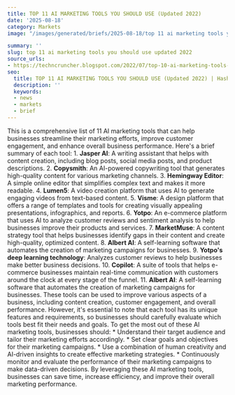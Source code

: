 ```yaml
---
title: TOP 11 AI MARKETING TOOLS YOU SHOULD USE (Updated 2022)
date: '2025-08-18'
category: Markets
image: "/images/generated/briefs/2025-08-18/top 11 ai marketing tools you should use updated 2022.jpg"

summary: ''
slug: top 11 ai marketing tools you should use updated 2022
source_urls:
- https://techncruncher.blogspot.com/2022/07/top-10-ai-marketing-tools-you-should-use.html
seo:
  title: TOP 11 AI MARKETING TOOLS YOU SHOULD USE (Updated 2022) | Hash n Hedge
  description: ''
  keywords:
  - news
  - markets
  - brief
---
```


This is a comprehensive list of 11 AI marketing tools that can help businesses streamline their marketing efforts, improve customer engagement, and enhance overall business performance. Here's a brief summary of each tool:  1. **Jasper AI**: A writing assistant that helps with content creation, including blog posts, social media posts, and product descriptions. 2. **Copysmith**: An AI-powered copywriting tool that generates high-quality content for various marketing channels. 3. **Hemingway Editor**: A simple online editor that simplifies complex text and makes it more readable. 4. **Lumen5**: A video creation platform that uses AI to generate engaging videos from text-based content. 5. **Visme**: A design platform that offers a range of templates and tools for creating visually appealing presentations, infographics, and reports. 6. **Yotpo**: An e-commerce platform that uses AI to analyze customer reviews and sentiment analysis to help businesses improve their products and services. 7. **MarketMuse**: A content strategy tool that helps businesses identify gaps in their content and create high-quality, optimized content. 8. **Albert AI**: A self-learning software that automates the creation of marketing campaigns for businesses. 9. **Yotpo's deep learning technology**: Analyzes customer reviews to help businesses make better business decisions. 10. **Copilot**: A suite of tools that helps e-commerce businesses maintain real-time communication with customers around the clock at every stage of the funnel. 11. **Albert AI**: A self-learning software that automates the creation of marketing campaigns for businesses.  These tools can be used to improve various aspects of a business, including content creation, customer engagement, and overall performance. However, it's essential to note that each tool has its unique features and requirements, so businesses should carefully evaluate which tools best fit their needs and goals.  To get the most out of these AI marketing tools, businesses should:  * Understand their target audience and tailor their marketing efforts accordingly. * Set clear goals and objectives for their marketing campaigns. * Use a combination of human creativity and AI-driven insights to create effective marketing strategies. * Continuously monitor and evaluate the performance of their marketing campaigns to make data-driven decisions.  By leveraging these AI marketing tools, businesses can save time, increase efficiency, and improve their overall marketing performance. 
